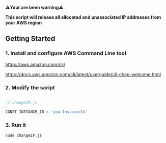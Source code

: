 **⚠️Your are been warning⚠️**

**This script will release all allocated and unassociated IP addresses from your AWS region**

## Getting Started

### 1. Install and configure AWS Command Line tool 

https://aws.amazon.com/cli/

https://docs.aws.amazon.com/cli/latest/userguide/cli-chap-welcome.html

### 2. Modify the script

```javascript

// changeIP.js

CONST INSTANCE_ID = 'yourInstanceId'

```

### 3. Run it

`node changeIP.js`

